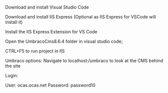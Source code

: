 Download and install Visual Studio Code

Download and install IIS Express (Optional as IIS Express for VSCode will install it)

Install the IIS Express Extension for VS Code

Open the UmbracoCms8.6.4 folder in visual studio code;

CTRL+F5 to run project in IIS

Umbraco options:
Navigate to localhost:<portItsBeingHostedOn>/umbraco to look at the CMS behind the site


Login:

User: ocas.ocas.net
Password: password10